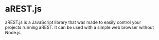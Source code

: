 # aREST.js
aREST.js is a JavaScript library that was made to easily control your projects running aREST. It can be used with a simple web browser without Node.js.
